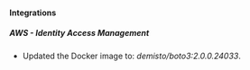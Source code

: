 
#### Integrations
##### AWS - Identity Access Management
- Updated the Docker image to: *demisto/boto3:2.0.0.24033*.
